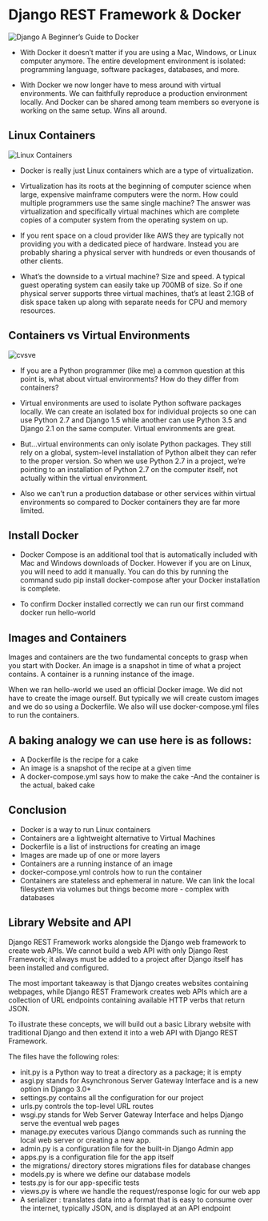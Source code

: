 # Django REST Framework & Docker
![Django](https://camo.githubusercontent.com/f20c8bc36d15016a57ca496f646181067a23e515c94484a4cf43c32e93752dc1/68747470733a2f2f692e696d6775722e636f6d2f735a5a674577712e6a7067)
A Beginner’s Guide to Docker

- With Docker it doesn’t matter if you are using a Mac, Windows, or Linux computer anymore. The entire development environment is isolated: programming language, software packages, databases, and more.

- With Docker we now longer have to mess around with virtual environments. We can faithfully reproduce a production environment locally. And Docker can be shared among team members so everyone is working on the same setup. Wins all around.

## Linux Containers

![Linux Containers](https://www.redhat.com/cms/managed-files/virtualization-vs-containers.png)

- Docker is really just Linux containers which are a type of virtualization.

- Virtualization has its roots at the beginning of computer science when large, expensive mainframe computers were the norm. How could multiple programmers use the same single machine? The answer was virtualization and specifically virtual machines which are complete copies of a computer system from the operating system on up.

- If you rent space on a cloud provider like AWS they are typically not providing you with a dedicated piece of hardware. Instead you are probably sharing a physical server with hundreds or even thousands of other clients.

- What’s the downside to a virtual machine? Size and speed. A typical guest operating system can easily take up 700MB of size. So if one physical server supports three virtual machines, that’s at least 2.1GB of disk space taken up along with separate needs for CPU and memory resources.

## Containers vs Virtual Environments

![cvsve](https://www.simplilearn.com/ice9/free_resources_article_thumb/docker-vm.JPG)

- If you are a Python programmer (like me) a common question at this point is, what about virtual environments? How do they differ from containers?

- Virtual environments are used to isolate Python software packages locally. We can create an isolated box for individual projects so one can use Python 2.7 and Django 1.5 while another can use Python 3.5 and Django 2.1 on the same computer. Virtual environments are great.

- But…virtual environments can only isolate Python packages. They still rely on a global, system-level installation of Python albeit they can refer to the proper version. So when we use Python 2.7 in a project, we’re pointing to an installation of Python 2.7 on the computer itself, not actually within the virtual environment.

- Also we can’t run a production database or other services within virtual environments so compared to Docker containers they are far more limited.

## Install Docker
- Docker Compose is an additional tool that is automatically included with Mac and Windows downloads of Docker. However if you are on Linux, you will need to add it manually. You can do this by running the command sudo pip install docker-compose after your Docker installation is complete.

- To confirm Docker installed correctly we can run our first command docker run hello-world

## Images and Containers
Images and containers are the two fundamental concepts to grasp when you start with Docker. An image is a snapshot in time of what a project contains. A container is a running instance of the image.

When we ran hello-world we used an official Docker image. We did not have to create the image ourself. But typically we will create custom images and we do so using a Dockerfile. We also will use docker-compose.yml files to run the containers.

## A baking analogy we can use here is as follows:
- A Dockerfile is the recipe for a cake
- An image is a snapshot of the recipe at a given time
- A docker-compose.yml says how to make the cake
-And the container is the actual, baked cake

## Conclusion
- Docker is a way to run Linux containers
- Containers are a lightweight alternative to Virtual Machines
- Dockerfile is a list of instructions for creating an image
- Images are made up of one or more layers
- Containers are a running instance of an image
- docker-compose.yml controls how to run the container
- Containers are stateless and ephemeral in nature. We can link the local filesystem via volumes but things become more - complex with databases


## Library Website and API
Django REST Framework works alongside the Django web framework to create web APIs. We cannot build a web API with only Django Rest Framework; it always must be added to a project after Django itself has been installed and configured.

The most important takeaway is that Django creates websites containing webpages, while Django REST Framework creates web APIs which are a collection of URL endpoints containing available HTTP verbs that return JSON.

To illustrate these concepts, we will build out a basic Library website with traditional Django and then extend it into a web API with Django REST Framework.

The files have the following roles:

- init.py is a Python way to treat a directory as a package; it is empty 
- asgi.py stands for Asynchronous Server Gateway Interface and is a new option in Django 3.0+
- settings.py contains all the configuration for our project
- urls.py controls the top-level URL routes
- wsgi.py stands for Web Server Gateway Interface and helps Django serve the eventual web pages
- manage.py executes various Django commands such as running the local web server or creating a new app.
- admin.py is a configuration file for the built-in Django Admin app
- apps.py is a configuration file for the app itself
- the migrations/ directory stores migrations files for database changes
- models.py is where we define our database models
- tests.py is for our app-specific tests
- views.py is where we handle the request/response logic for our web app
- A serializer : translates data into a format that is easy to consume over the internet, typically JSON, and is displayed at an API endpoint